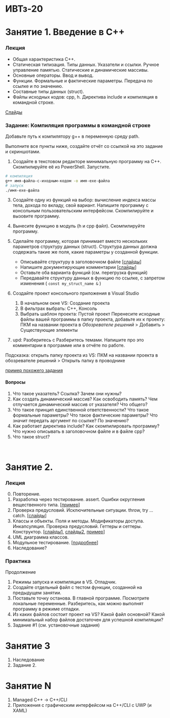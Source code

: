 # ИВТз-20

# Занятие 1. Введение в С++
### Лекция
- Общая характеристика C++.
- Статическая типизация. Типы данных. Указатели и ссылки. Ручное управление памятью. Статические и динамические массивы.
- Основные операторы. Ввод и вывод.
- Функции. Формальные и фактические параметры. Передача по ссылке и по значению.
- Составные типы данных (struct). 
- Файлы исходных кодов: cpp, h. Директива include и компиляция в командной строке.

[Слайды](https://raw.githubusercontent.com/VetrovSV/OOP/master/C%2B%2B%20(part%201).pdf)

### Задание: Компиляция программы в командной строке
Добавьте путь к компилятору g++ в переменную среду path.

Выполните все пункты ниже, создайте отчёт со ссылкой на это задание и скриншотами.

1. Создайте в текстовом редакторе минимальную программу на C++. Скомпилируйте её из PowerShell. Запустите.
```bash
# компиляция
g++ имя-файла-с-иходным-кодом -o имя-exe-файла
# запуск
./имя-exe-файла
```
3. Создайте одну из функций на выбор: вычисление индекса массы тела, дохода по вкладу, свой вариант. Напишите программу с консольным пользовательским интерфейсом. Скомпилируйте и вызовите программу.
4. Вынесите функцию в модуль (h и cpp файл). Скомпилируйте программу.  
5. Сделайте программу, которая принимает вместо нескольких параметров структуру данных (struct). Структура данных должна содержать такие же поля, какие параметры у созданной функции.
    - Описывайте структуру в заголовочном файле [[слайды](https://raw.githubusercontent.com/VetrovSV/OOP/master/C%2B%2B%20(part%201).pdf#Navigation40)]
    - Напишите документирующие комментарии [[слайды](https://raw.githubusercontent.com/VetrovSV/OOP/master/C%2B%2B%20(part%201).pdf#Navigation76)]
    - Оставьте оба варианта функций (см. перегрузка функций)
    - Передавайте структуру данных в функцию по ссылке, с запретом изменения ( `const my_struct_name &` )

5. Создайте проект консольного приложения в Visual Studio
    1. В начальном окне VS: Создание проекта
    2. В фильтрах выбрать: С++, Консоль
    3. Выбрать шаблон проекта: Пустой проект
Перенесите исходные файлы вашей программы в папку проекта, добавьте их к проекту: ПКМ на названии проекта в _Обозревателе решений_ > Добавить > Существующие элементы

6. upd: Разберитесь с Разберитесь темами. Напишите про это комментарии в программе или в отчёте по работе.

Подсказка: открыть папку проекта из VS: ПКМ на названии проекта в обозревателе решений > Открыть папку в проводнике


[пример похожего задания](https://github.com/VetrovSV/OOP/blob/master/2021-fall/plan_cpp.md#%D0%BA%D0%BE%D0%BC%D0%BF%D0%B8%D0%BB%D1%8F%D1%86%D0%B8%D1%8F-%D0%B2-%D0%BA%D0%BE%D0%BC%D0%B0%D0%BD%D0%B4%D0%BD%D0%BE%D0%B9-%D1%81%D1%82%D1%80%D0%BE%D0%BA%D0%B5)

#### Вопросы
1. Что такое указатель? Ссылка? Зачем они нужны?
2. Как создать динамический массив? Как освободить память? Чем отлучается динамический массив от указателя? Что общего?
3. Что такое принцип единственной ответственности? Что такое формальные параметры? Что такое фактические параметры? Что значит передать аргумент по ссылке? По значению?
4. Как работает директива include? Как скомпилировать программу? Что нужно описывать в заголовочном файле и в файле cpp?
5. Что такое struct? 


<br>

# Занятие 2. 

### Лекция
0. Повторение. 
0. Разработка через тестирование. assert. Ошибки округления вещественного типа. [[пример](https://github.com/VetrovSV/OOP/blob/master/2021-fall/plan_cpp.md#%D0%B7%D0%B0%D0%BD%D1%8F%D1%82%D0%B8%D0%B5-2-assert-%D0%BA%D0%BE%D0%BC%D0%BF%D0%B8%D0%BB%D1%8F%D1%86%D0%B8%D1%8F-%D0%B2-%D0%BA%D0%BE%D0%BC%D0%B0%D0%BD%D0%B4%D0%BD%D0%BE%D0%B9-%D1%81%D1%82%D1%80%D0%BE%D0%BA%D0%B5)]
1. Проверка предусловий. Исключительные ситуации. throw, try ... catch. [[слайды](https://raw.githubusercontent.com/VetrovSV/OOP/master/C%2B%2B%20(part%201).pdf#Navigation110)]
2. Класcы и объекты. Поля и методы. Модификаторы доступа. Инкапсуляция. Проверка предусловий. Геттеры и сеттеры. Конструктор. [[слайды1](https://raw.githubusercontent.com/VetrovSV/OOP/master/OOP_1.0.pdf), [слайды2](https://raw.githubusercontent.com/VetrovSV/OOP/master/OOP_1.1.pdf), [пример](https://github.com/VetrovSV/OOP/tree/master/examples/simple_class)]
2. UML диаграмма классов.
2. Модульное тестирование. [[подробнее](https://github.com/VetrovSV/OOP/blob/master/unit_test/unit_test.md)]
3. Наследование?


### Практика
Продолжение
1. Режимы запуска и компиляции в VS. Отладчик.
2. Создайте отдельный файл с тестом функции, созданной на предыдущем занятии.
3. Поставьте точку останова. В главной программе. Посмотрите локальные переменные. Разберитесь, как можно выполнят программу в режиме отладки.
4. Из каких файлов состоит проект на VS? Какой файл основной? Какой минимальный набор файлов достаточен для успешной компиляции?
5. Задание #1 (см. установочные задания)


# Занятие 3
1. Наследование
2. Задание 2.


# Занятие N
1. Managed C++ -> C++/CLI
1. Приложения с графическим интерфейсом на C++/CLI с UWP (и XAML)
